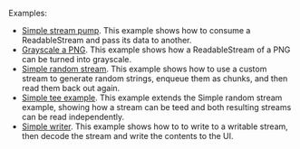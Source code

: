 Examples:
* [Simple stream pump](http://mdn.github.io/dom-examples/streams/simple-pump.html). This example shows how to consume a ReadableStream and pass its data to another.
* [Grayscale a PNG](http://mdn.github.io/dom-examples/streams/grayscale-png.html). This example shows how a ReadableStream of a PNG can be turned into grayscale.
* [Simple random stream](http://mdn.github.io/dom-examples/streams/simple-random-stream.html). This example shows how to use a custom stream to generate random strings, enqueue them as chunks, and then read them back out again.
* [Simple tee example](http://mdn.github.io/dom-examples/streams/simple-tee-example.html). This example extends the Simple random stream example, showing how a stream can be teed and both resulting streams can be read independently.
* [Simple writer](http://mdn.github.io/dom-examples/streams/simple-writer.html). This example shows how to to write to a writable stream, then decode the stream and write the contents to the UI.
